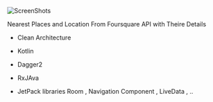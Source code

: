  
 
 ![ScreenShots](https://user-images.githubusercontent.com/26750131/109968257-b7649f00-7d07-11eb-99f9-d8dab6c82cc5.png)

 
 
 Nearest Places and Location From Foursquare API with Theire Details 
 
 
- Clean Architecture
 
 - Kotlin

 - Dagger2

 - RxJAva

 - JetPack libraries Room , Navigation Component , LiveData , ..






